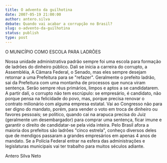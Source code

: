 ```yaml
---
title: O advento da guilhotina 
date: 2007-05-19 21:00:00
author: antero.silva
debate: Quando vai acabar a corrupção no Brasil?
slug: o-advento-da-guilhotina
status: publish 
type: post
---
```


O MUNICÍPIO COMO ESCOLA PARA LADRÕES  

Nossa unidade administrativa padrão sempre foi uma escola para formação de ladrões do dinheiro público. Dali se inicia a carreira do corrupto, a Assembléia, A Câmara Federal, o Senado, mas eles sempre desejam retornar a uma Prefeitura para se "refazer". Geralmente o prefeito ladrão, sai da Prefeitura com uma montanha de processos que nunca viram sentença. Serão sempre réus primários, limpos e aptos a se candidatarem. A partir dalí, o corrupto não tem escrúpulo: se empresário, é candidato, não porque pensa na felicidade do povo, mas, porque precisa renovar o contrato milionário com alguma empresa estatal. Vai ao Congresso não para ser digno do mandato, porém, para vender o voto em troca de dinheiro ou favores pessoais; se político, quando cai na arapuca precisa do Juiz (geralmente um desembargador) para comprar uma sentença, ficar imune e garantir o direito de candidatar-se pela vida inteira. Pelo Brasil afora a maioria dos prefeitos são ladrões "cinco estrela", conheço diversos deles que de mendigos passaram a grandes empresários em apenas 4 anos de mandato. Se a Polícia Federal entrar na esfera das administrações e legislaturas municipais vai ter trabalho para muitos séculos adiante.  

Antero Silva Neto
